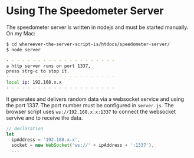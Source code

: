 # Using The Speedometer Server

The speedometer server is written in nodejs and must be started manually. On my Mac:

```bash
$ cd whereever-the-server-script-is/htdocs/speedometer-server/
$ node server

- - - - - - - - - - - - - - - - - - - - -
a http server runs on port 1337,
press strg-c to stop it.
- - - - - - - - - - - - - - - - - - - - -
local ip: 192.168.x.x
- - - - - - - - - - - - - - - - - - - - -
```
It generates and delivers random data via a websocket service and using the port 1337. The port number must be configured in ```server.js```. The browser script uses ```ws://192.168.x.x:1337``` to connect the websocket servive and to receive the data.

```javascript
// declaration
let
  ipAddress = '192.168.x.x',
  socket = new WebSocket('ws://' + ipAddress + ':1337'),
  ...
```
